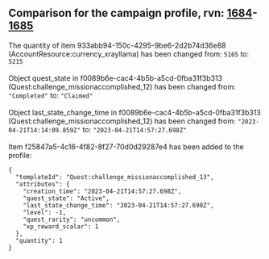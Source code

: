 ## Comparison for the campaign profile, rvn: [1684](https://github.com/PRO100KatYT/FortniteProfileRevisions/tree/main/profiles/campaign/1684%20campaign.json)-[1685](https://github.com/PRO100KatYT/FortniteProfileRevisions/tree/main/profiles/campaign/1685%20campaign.json)

The quantity of item 933abb94-150c-4295-9be6-2d2b74d36e88 (AccountResource:currency_xrayllama) has been changed from: `5165` to: `5215`
<br><br>
Object quest_state in f0089b6e-cac4-4b5b-a5cd-0fba31f3b313 (Quest:challenge_missionaccomplished_12) has been changed from: `"Completed"` to: `"Claimed"`
<br><br>
Object last_state_change_time in f0089b6e-cac4-4b5b-a5cd-0fba31f3b313 (Quest:challenge_missionaccomplished_12) has been changed from: `"2023-04-21T14:14:09.859Z"` to: `"2023-04-21T14:57:27.698Z"`
<br><br>
Item f25847a5-4c16-4f82-8f27-70d0d29287e4 has been added to the profile:

```
{
  "templateId": "Quest:challenge_missionaccomplished_13",
  "attributes": {
    "creation_time": "2023-04-21T14:57:27.698Z",
    "quest_state": "Active",
    "last_state_change_time": "2023-04-21T14:57:27.698Z",
    "level": -1,
    "quest_rarity": "uncommon",
    "xp_reward_scalar": 1
  },
  "quantity": 1
}
```

<br><br>
